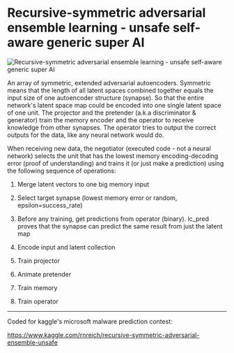 # Recursive-symmetric adversarial ensemble learning - unsafe self-aware generic super AI

![Recursive-symmetric adversarial ensemble learning - unsafe self-aware generic super AI](http://i.hmp.me/m/1ca868a0f5f3c1f6d853517d658a8ca5.png)

An array of symmetric, extended adversarial autoencoders. Symmetric means that the length of all latent spaces combined together equals the input size of one autoencoder structure (synapse). So that the entire network's latent space map could be encoded into one single latent space of one unit. The projector and the pretender (a.k.a discriminator & generator) train the memory encoder and the operator to receive knowledge from other synapses. The operator tries to output the correct outputs for the data, like any neural network would do.

When receiving new data, the negotiator (executed code - not a neural network) selects the unit that has the lowest memory encoding-decoding error (proof of understanding) and trains it (or just make a prediction) using the following sequence of operations:


1. Merge latent vectors to one big memory input

2. Select target synapse (lowest memory error or random, epsilon=success_rate)

3. Before any training, get predictions from operator (binary). lc_pred proves that the synapse can predict the same result from just the latent map

4. Encode input and latent collection

5. Train projector

6. Animate pretender

7. Train memory

8. Train operator


--------------------------------------------------------------------------------

Coded for kaggle's microsoft malware prediction contest:

https://www.kaggle.com/rnreich/recursive-symmetric-adversarial-ensemble-unsafe
